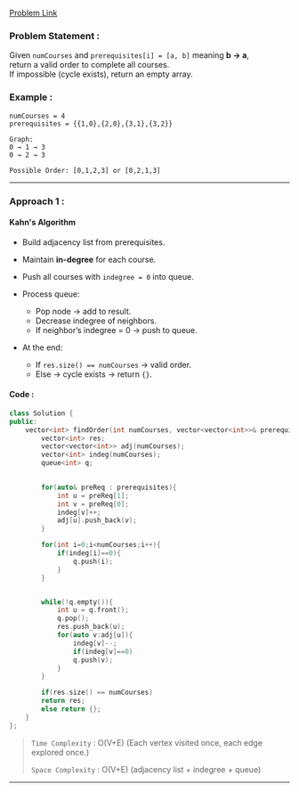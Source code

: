[Problem Link](https://leetcode.com/problems/course-schedule-ii/?envType=problem-list-v2&envId=topological-sort)
### Problem Statement : 

Given `numCourses` and `prerequisites[i] = [a, b]` meaning **b → a**,  
return a valid order to complete all courses.  
If impossible (cycle exists), return an empty array.

### Example :

```
numCourses = 4
prerequisites = {{1,0},{2,0},{3,1},{3,2}}

Graph:
0 → 1 → 3
0 → 2 → 3

Possible Order: [0,1,2,3] or [0,2,1,3]

```


---


### Approach 1 :

#### Kahn's Algorithm
- Build adjacency list from prerequisites.
- Maintain **in-degree** for each course.
- Push all courses with `indegree = 0` into queue.
    
- Process queue:
    - Pop node → add to result.
    - Decrease indegree of neighbors.
    - If neighbor’s indegree = 0 → push to queue.
        
- At the end:
    - If `res.size() == numCourses` → valid order.
    - Else → cycle exists → return `{}`.


#### Code :

``` cpp
class Solution {
public:
    vector<int> findOrder(int numCourses, vector<vector<int>>& prerequisites) {
        vector<int> res;
        vector<vector<int>> adj(numCourses);
        vector<int> indeg(numCourses);
        queue<int> q;
    

        for(auto& preReq : prerequisites){
            int u = preReq[1];
            int v = preReq[0];
            indeg[v]++;
            adj[u].push_back(v);
        }

        for(int i=0;i<numCourses;i++){
            if(indeg[i]==0){
                q.push(i);
            }
        }


        while(!q.empty()){
            int u = q.front();
            q.pop();
            res.push_back(u);
            for(auto v:adj[u]){
                indeg[v]--;
                if(indeg[v]==0)
                q.push(v);
            }
        }

        if(res.size() == numCourses)
        return res;
        else return {};
    }
};
```


> `Time Complexity` : O(V+E) (Each vertex visited once, each edge explored once.)
> 
> `Space Complexity` : O(V+E) (adjacency list + indegree + queue) 

---

